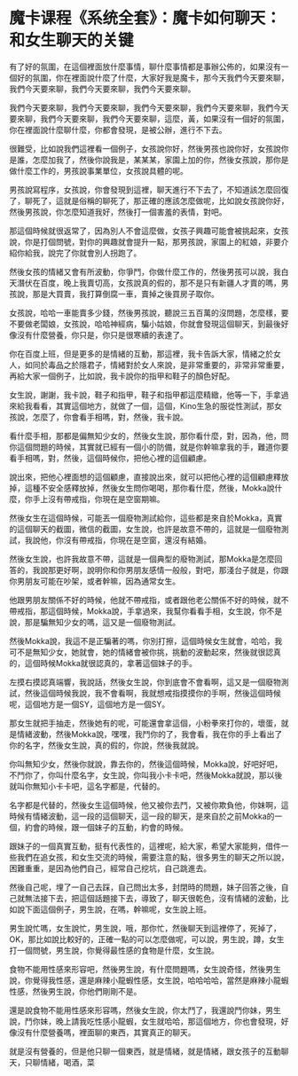 # 魔卡课程《系统全套》：魔卡如何聊天：和女生聊天的关键

有了好的氛圍，在這個裡面放什麼事情，聊什麼事情都是事辦公佈的，如果沒有一個好的氛圍，你在裡面說什麼了什麼，大家好我是魔卡，那今天我們今天要來聊，我們今天要來聊，我們今天要來聊，我們今天要來聊。

我們今天要來聊，我們今天要來聊，我們今天要來聊，我們今天要來聊，我們今天要來聊，我們今天要來聊，我們今天要來聊，這麼，黃，如果沒有一個好的氛圍，你在裡面說什麼聊什麼，你都會發現，是被公辦，進行不下去。

很難受，比如說我們這裡看一個例子，女孩說你好，然後男孩也說你好，女孩說你是誰，怎麼加我了，然後你說我是，某某某，家園上加的你，然後女孩說，那你是做什麼工作的，男孩說事業單位，女孩說具體的呢。

男孩說寫程序，女孩說，你會發現到這裡，聊天進行不下去了，不知道該怎麼回復了，聊死了，這就是俗稱的聊死了，那正確的應該怎麼做呢，比如說女孩說你好，然後男孩說，你怎麼知道我好，然後打一個害羞的表情，對吧。

那這個時候就很返常了，因為別人不會這麼做，女孩子興趣可能會被挑起來，女孩說，你是打個問號，對你的興趣就會提升一點，那男孩說，家園上的紅娘，非要介紹你給我，說完了你就會別人拐跑了。

然後女孩的情緒又會有所波動，你爭鬥，你做什麼工作的，然後男孩可以說，我白天潛伏在百度，晚上我賣切高，女孩說真的假的，那不是只有新疆人才賣的嗎，男孩說，那是大買賣，我打算倒腐一車，賣掉之後買房子取你。

女孩說，哈哈一車能賣多少錢，然後男孩說，聽說三五百萬的沒問題，怎麼樣，要不要做老闆娘，女孩說，哈哈神經病，騙小姑娘，你就會發現這個聊天，到最後好像沒有什麼營養，你只是，你只是很寒續的表達了。

你在百度上班，但是更多的是情緒的互動，那這裡，我卡告訴大家，情緒之於女人，如同於毒品之於隱君子，情緒對於女人來說，是非常重要的，非常非常重要，再給大家一個例子，比如說，我卡說你的指甲和鞋子的顏色好配。

女生說，謝謝，我卡說，鞋子和指甲，鞋子和指甲都這麼精緻，他等一下，手拿過來給我看看，其實這個地方，就做了一個，這個，Kino生急的服從性測試，那女孩說，怎麼了，你會看手相嗎，對，然後，我卡說。

看什麼手相，那都是偏無知少女的，然後女生說，那你看什麼，對，因為，他，問你這個問題的時候，其實就已經有一個小的防備，就是你幹嘛拿我的手，難道你要看手相嗎，對，然後，這個時候你，把他心裡的這個顧慮。

說出來，把他心裡面想的這個顧慮，直接說出來，就可以把他心裡的這個顧慮釋放掉，這種不安全感釋放掉，然後女生問你喝喝，那你看什麼，然後，Mokka說什麼，你手上沒有帶戒指，你現在是空窗期嘛。

然後女生在這個時候，可能丟一個廢物測試給你，這些都是來自於Mokka，真實的這個聊天的截圖，微信的截圖，女生說，也許是故意不帶的，這就是一個廢物測試，我說他，你沒有帶戒指，你現在是空窗，還沒有結婚。

然後女生說，也許我故意不帶，這就是一個典型的廢物測試，那Mokka是怎麼回答的，我說那更好啊，說明你和你男朋友感情一般般，對吧，那淺台子就是，你跟你男朋友可能在吵架，或者幹嘛，因為通常女生。

他跟男朋友關係不好的時候，他就不帶戒指，或者跟他老公關係不好的時候，就不帶戒指，那這個時候，Mokka說，手拿過來，我幫你看看手相，女生說，你不是說，那是騙無知少女的嗎，這又是一個廢物測試。

然後Mokka說，我這不是正騙著的嗎，你別打擦，這個時候女生就會，哈哈，我可不是無知少女，她就會，她的情緒會被你挑，挑動的波動起來，然後就很認真的，這個時候Mokka就很認真的，拿著這個妹子的手。

左摸右摸認真端響，我說話，然後女生說，你到底會不會看啊，這又是一個廢物測試，然後這個時候我說，我不會看啊，我就想戒指摸摸你的手啊，然後這個時候呢，這個地方是一個SY，這個地方是一個SY。

那女生就把手抽走，然後她有的呢，可能還會拿這個，小粉拳來打你的，壞蛋，就是情緒波動，然後Mokka說，嘿嘿，我鬥你的了，我會看，我在你的手上看出了你的名字，然後女生說，真的假的，你說，然後我就說。

你叫無知少女，然後你就說，靠去你的，然後這個時候，Mokka說，好吧好吧，不鬥你了，你叫什麼名字，女生說，你叫我小卡卡吧，然後Mokka就說，那以後就叫你無知小卡卡吧，這名字都是，代替的。

名字都是代替的，然後女生這個時候，他又被你去鬥，又被你欺負他，你妹啊，這時候有情緒波動，這一段的這個聊天，這一段的聊天，是來自於之前Mokka的一個，約會的時候，跟一個妹子的互動，約會的時候。

跟妹子的一個真實互動，挺有代表性的，這裡呢，給大家，希望大家能夠，借件一些我們在追女孩，和女生交流的時候，需要注意的點，很多男生的聊天之所以說，困難重重，是因為他們自己，經常自己挖坑，自己跳進去。

然後自己呢，埋了一自己去踩，自己問出太多，封閉時的問題，妹子回答之後，自己就無法接下去，把這個話題接下去，導致了，聊天很乾色，沒有情緒的波動，比如說下面這個例子，男生說，在嗎，幹嘛呢，女生說上班。

男生說忙嗎，女生說忙，男生說，哦，那你忙，然後聊天到這裡停了，死掉了，OK，那比如說比較好的，正確一點的可以怎麼做呢，可以說，男生說，蹲，女生打一個問號，男生說，你覺得最性感的食物是什麼，女生說。

食物不能用性感來形容吧，然後男生說，有什麼問題嗎，女生說奇怪，然後男生說，你覺得我性感，還是麻辣小龍蝦性感，女生說，哈哈哈哈，當然是麻辣小龍蝦性感，然後男生說，你他們剛剛不是。

還是說食物不能用性感來形容嗎，然後女生說，你太鬥了，我還說鬥你妹，男生說，鬥你妹，晚上請我吃性感小龍蝦，女生就哈哈，那這個地方，你也會發現，好像沒有什麼營養嗎，裡面聊的東西，其實真正的聊天。

就是沒有營養的，但是他只聊一個東西，就是情緒，就是情緒，跟女孩子的互動聊天，只聊情緒，喝酒，菜